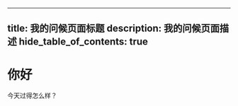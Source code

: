 <!--
 * @Author: jackning 270580156@qq.com
 * @Date: 2024-08-07 12:28:26
 * @LastEditors: jackning 270580156@qq.com
 * @LastEditTime: 2024-08-07 12:29:32
 * @Description: bytedesk.com https://github.com/Bytedesk/bytedesk
 *   Please be aware of the BSL license restrictions before installing Bytedesk IM –
 *  selling, reselling, or hosting Bytedesk IM as a service is a breach of the terms and automatically terminates your rights under the license.
 *  仅支持企业内部员工自用，严禁私自用于销售、二次销售或者部署SaaS方式销售
 *  Business Source License 1.1: https://github.com/Bytedesk/bytedesk/blob/main/LICENSE
 *  contact: 270580156@qq.com
 * 联系：270580156@qq.com
 * Copyright (c) 2024 by bytedesk.com, All Rights Reserved.
-->

<!-- https://docusaurus.io/zh-CN/docs/creating-pages -->
<!-- http://localhost:9005/docs/zh-CN/helloMarkdown -->

---
title: 我的问候页面标题
description: 我的问候页面描述
hide_table_of_contents: true
---

# 你好

今天过得怎么样？
